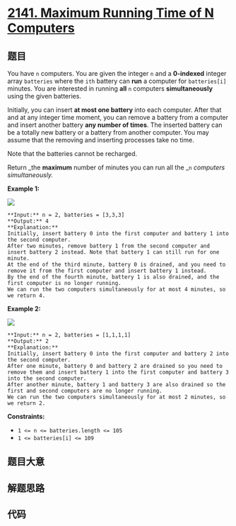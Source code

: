 # [2141. Maximum Running Time of N Computers](https://leetcode.com/problems/maximum-running-time-of-n-computers)

## 题目

You have `n` computers. You are given the integer `n` and a **0-indexed**
integer array `batteries` where the `ith` battery can **run** a computer for
`batteries[i]` minutes. You are interested in running **all** `n` computers
**simultaneously** using the given batteries.

Initially, you can insert **at most one battery** into each computer. After
that and at any integer time moment, you can remove a battery from a computer
and insert another battery **any number of times**. The inserted battery can
be a totally new battery or a battery from another computer. You may assume
that the removing and inserting processes take no time.

Note that the batteries cannot be recharged.

Return _the **maximum** number of minutes you can run all the _`n` _computers
simultaneously._



**Example 1:**

![](https://assets.leetcode.com/uploads/2022/01/06/example1-fit.png)

    
    
    **Input:** n = 2, batteries = [3,3,3]
    **Output:** 4
    **Explanation:** 
    Initially, insert battery 0 into the first computer and battery 1 into the second computer.
    After two minutes, remove battery 1 from the second computer and insert battery 2 instead. Note that battery 1 can still run for one minute.
    At the end of the third minute, battery 0 is drained, and you need to remove it from the first computer and insert battery 1 instead.
    By the end of the fourth minute, battery 1 is also drained, and the first computer is no longer running.
    We can run the two computers simultaneously for at most 4 minutes, so we return 4.
    
    

**Example 2:**

![](https://assets.leetcode.com/uploads/2022/01/06/example2.png)

    
    
    **Input:** n = 2, batteries = [1,1,1,1]
    **Output:** 2
    **Explanation:** 
    Initially, insert battery 0 into the first computer and battery 2 into the second computer. 
    After one minute, battery 0 and battery 2 are drained so you need to remove them and insert battery 1 into the first computer and battery 3 into the second computer. 
    After another minute, battery 1 and battery 3 are also drained so the first and second computers are no longer running.
    We can run the two computers simultaneously for at most 2 minutes, so we return 2.
    



**Constraints:**

  * `1 <= n <= batteries.length <= 105`
  * `1 <= batteries[i] <= 109`


## 题目大意

## 解题思路

## 代码

```javascript

```
